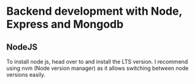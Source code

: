 # Backend development with Node, Express and Mongodb
## NodeJS
To install node js, head over to <website> and install the LTS version.
I recommend using nvm (Node version manager) as it allows switching between node versions easily.

